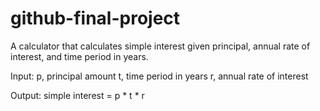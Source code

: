 # github-final-project

A calculator that calculates simple interest given principal, annual rate of interest, and time period in years.

Input:
  p, principal amount
  t, time period in years
  r, annual rate of interest

Output:
  simple interest = p * t * r
